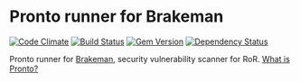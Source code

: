 # Pronto runner for Brakeman

[![Code Climate](https://codeclimate.com/github/mmozuras/pronto-brakeman.png)](https://codeclimate.com/github/mmozuras/pronto-brakeman)
[![Build Status](https://travis-ci.org/mmozuras/pronto-brakeman.png)](https://travis-ci.org/mmozuras/pronto-brakeman)
[![Gem Version](https://badge.fury.io/rb/pronto-brakeman.png)](http://badge.fury.io/rb/pronto-brakeman)
[![Dependency Status](https://gemnasium.com/mmozuras/pronto-brakeman.png)](https://gemnasium.com/mmozuras/pronto-brakeman)

Pronto runner for [Brakeman](https://github.com/presidentbeef/brakeman), security vulnerability scanner for RoR. [What is Pronto?](https://github.com/mmozuras/pronto)
